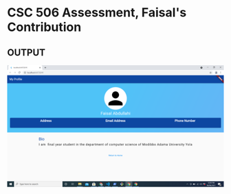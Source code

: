 # CSC 506 Assessment, Faisal's Contribution

## OUTPUT

![Output](https://github.com/El-fams/csc506-Assignment/blob/main/web/icons/page.png?raw=true)